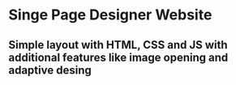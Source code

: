 # Singe Page Designer Website
## Simple layout with HTML, CSS and JS with additional features like image opening and adaptive desing
